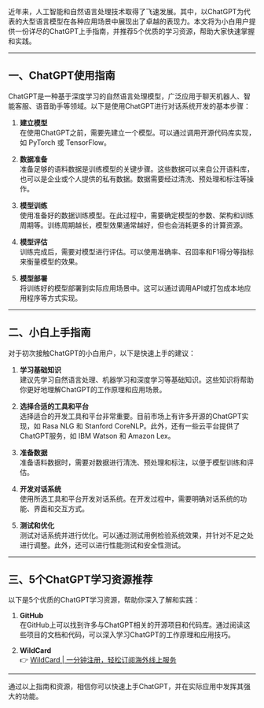 近年来，人工智能和自然语言处理技术取得了飞速发展。其中，以ChatGPT为代表的大型语言模型在各种应用场景中展现出了卓越的表现力。本文将为小白用户提供一份详尽的ChatGPT上手指南，并推荐5个优质的学习资源，帮助大家快速掌握和实践。

---

## 一、ChatGPT使用指南

ChatGPT是一种基于深度学习的自然语言处理模型，广泛应用于聊天机器人、智能客服、语音助手等领域。以下是使用ChatGPT进行对话系统开发的基本步骤：

1. **建立模型**  
   在使用ChatGPT之前，需要先建立一个模型。可以通过调用开源代码库实现，如 PyTorch 或 TensorFlow。

2. **数据准备**  
   准备足够的语料数据是训练模型的关键步骤。这些数据可以来自公开语料库，也可以是企业或个人提供的私有数据。数据需要经过清洗、预处理和标注等操作。

3. **模型训练**  
   使用准备好的数据训练模型。在此过程中，需要确定模型的参数、架构和训练周期等。训练周期越长，模型效果通常越好，但也会消耗更多的计算资源。

4. **模型评估**  
   训练完成后，需要对模型进行评估。可以使用准确率、召回率和F1得分等指标来衡量模型的效果。

5. **模型部署**  
   将训练好的模型部署到实际应用场景中。这可以通过调用API或打包成本地应用程序等方式实现。

---

## 二、小白上手指南

对于初次接触ChatGPT的小白用户，以下是快速上手的建议：

1. **学习基础知识**  
   建议先学习自然语言处理、机器学习和深度学习等基础知识。这些知识将帮助你更好地理解ChatGPT的工作原理和应用场景。

2. **选择合适的工具和平台**  
   选择适合的开发工具和平台非常重要。目前市场上有许多开源的ChatGPT实现，如 Rasa NLG 和 Stanford CoreNLP。此外，还有一些云平台提供了ChatGPT服务，如 IBM Watson 和 Amazon Lex。

3. **准备数据**  
   准备语料数据时，需要对数据进行清洗、预处理和标注，以便于模型训练和评估。

4. **开发对话系统**  
   使用所选工具和平台开发对话系统。在开发过程中，需要明确对话系统的功能、界面和交互方式。

5. **测试和优化**  
   测试对话系统并进行优化。可以通过测试用例检验系统效果，并针对不足之处进行调整。此外，还可以进行性能测试和安全性测试。

---

## 三、5个ChatGPT学习资源推荐

以下是5个优质的ChatGPT学习资源，帮助你深入了解和实践：

1. **GitHub**  
   在GitHub上可以找到许多与ChatGPT相关的开源项目和代码库。通过阅读这些项目的文档和代码，可以深入学习ChatGPT的工作原理和应用技巧。

2. **WildCard**  
   👉 [WildCard | 一分钟注册，轻松订阅海外线上服务](https://bit.ly/bewildcard)

---

通过以上指南和资源，相信你可以快速上手ChatGPT，并在实际应用中发挥其强大的功能。